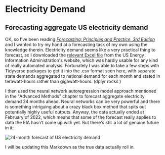 # Electricity Demand
## Forecasting aggregate US electricity demand

OK, so I've been reading *[Forecasting: Principles and Practice, 3rd
Edition](https://otexts.com/fpp3/)* and I wanted to try my hand at a
forecasting task of my own using the knowledge therein. Electricity demand
seems like a very practical thing to forecast, so I downloaded the [relevant
Excel
file](https://www.eia.gov/electricity/data/eia861m/xls/sales_revenue.xlsx)
from the US Energy Information Administration's website, which was hardly
usable for any kind of really automated analysis. Fortunately I was able to
take a few steps with Tidyverse packages to get it into the .csv format seen
here, with separate state demands aggregated to national demand for each
month and stated in terawatt-hours rather than gigawatt-hours. (dplyr rocks.)

I then used the neural network autoregression model approach mentioned in the
"Advanced Methods" chapter to forecast aggregate electricity demand 24 months
ahead. Neural networks can be very powerful and there is something intriguing
about a crazy black box method that spits out potentially highly useful
outputs. Anyway, the data actually ended at February of 2022, which means that
some of the forecast really applies to data the EIA hasn't come up with yet.
But there's still a lot of genuine future in it:

![24-month forecast of US electricity demand](https://i.imgur.com/IbQwZJ0.png)

I will be updating this Markdown as the true data actually roll in.
